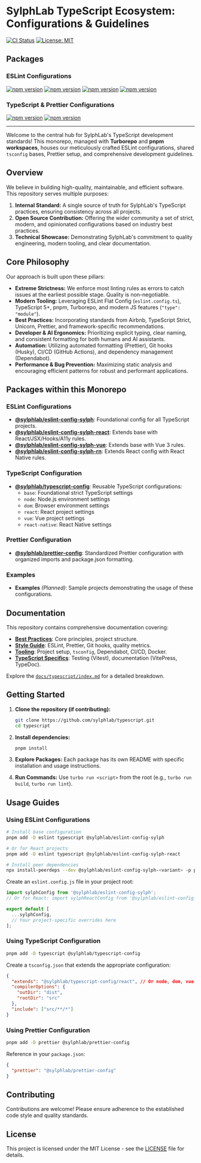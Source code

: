 # SylphLab TypeScript Ecosystem: Configurations & Guidelines

[![CI Status](https://github.com/sylphlab/typescript/actions/workflows/ci-release.yml/badge.svg)](https://github.com/sylphlab/typescript/actions/workflows/ci-release.yml)
[![License: MIT](https://img.shields.io/badge/License-MIT-yellow.svg)](https://opensource.org/licenses/MIT)

## Packages

### ESLint Configurations
[![npm version](https://img.shields.io/npm/v/@sylphlab/eslint-config-sylph?label=%40sylphlab%2Feslint-config-sylph)](https://www.npmjs.com/package/@sylphlab/eslint-config-sylph)
[![npm version](https://img.shields.io/npm/v/@sylphlab/eslint-config-sylph-react?label=%40sylphlab%2Feslint-config-sylph-react)](https://www.npmjs.com/package/@sylphlab/eslint-config-sylph-react)
[![npm version](https://img.shields.io/npm/v/@sylphlab/eslint-config-sylph-vue?label=%40sylphlab%2Feslint-config-sylph-vue)](https://www.npmjs.com/package/@sylphlab/eslint-config-sylph-vue)
[![npm version](https://img.shields.io/npm/v/@sylphlab/eslint-config-sylph-rn?label=%40sylphlab%2Feslint-config-sylph-rn)](https://www.npmjs.com/package/@sylphlab/eslint-config-sylph-rn)

### TypeScript & Prettier Configurations
[![npm version](https://img.shields.io/npm/v/@sylphlab/typescript-config?label=%40sylphlab%2Ftypescript-config)](https://www.npmjs.com/package/@sylphlab/typescript-config)
[![npm version](https://img.shields.io/npm/v/@sylphlab/prettier-config?label=%40sylphlab%2Fprettier-config)](https://www.npmjs.com/package/@sylphlab/prettier-config)

---

Welcome to the central hub for SylphLab's TypeScript development standards! This monorepo, managed with **Turborepo** and **pnpm workspaces**, houses our meticulously crafted ESLint configurations, shared `tsconfig` bases, Prettier setup, and comprehensive development guidelines.

## Overview

We believe in building high-quality, maintainable, and efficient software. This repository serves multiple purposes:

1. **Internal Standard:** A single source of truth for SylphLab's TypeScript practices, ensuring consistency across all projects.
2. **Open Source Contribution:** Offering the wider community a set of strict, modern, and opinionated configurations based on industry best practices.
3. **Technical Showcase:** Demonstrating SylphLab's commitment to quality engineering, modern tooling, and clear documentation.

## Core Philosophy

Our approach is built upon these pillars:

* **Extreme Strictness:** We enforce most linting rules as errors to catch issues at the earliest possible stage. Quality is non-negotiable.
* **Modern Tooling:** Leveraging ESLint Flat Config (`eslint.config.ts`), TypeScript 5+, pnpm, Turborepo, and modern JS features (`"type": "module"`).
* **Best Practices:** Incorporating standards from Airbnb, TypeScript Strict, Unicorn, Prettier, and framework-specific recommendations.
* **Developer & AI Ergonomics:** Prioritizing explicit typing, clear naming, and consistent formatting for both humans and AI assistants.
* **Automation:** Utilizing automated formatting (Prettier), Git hooks (Husky), CI/CD (GitHub Actions), and dependency management (Dependabot).
* **Performance & Bug Prevention:** Maximizing static analysis and encouraging efficient patterns for robust and performant applications.

## Packages within this Monorepo

### ESLint Configurations

* **[@sylphlab/eslint-config-sylph](./packages/eslint-config-sylph)**: Foundational config for all TypeScript projects.
* **[@sylphlab/eslint-config-sylph-react](./packages/eslint-config-sylph-react)**: Extends base with React/JSX/Hooks/A11y rules.
* **[@sylphlab/eslint-config-sylph-vue](./packages/eslint-config-sylph-vue)**: Extends base with Vue 3 rules.
* **[@sylphlab/eslint-config-sylph-rn](./packages/eslint-config-sylph-rn)**: Extends React config with React Native rules.

### TypeScript Configuration

* **[@sylphlab/typescript-config](./packages/typescript-config)**: Reusable TypeScript configurations:
  * `base`: Foundational strict TypeScript settings
  * `node`: Node.js environment settings
  * `dom`: Browser environment settings 
  * `react`: React project settings
  * `vue`: Vue project settings
  * `react-native`: React Native settings

### Prettier Configuration

* **[@sylphlab/prettier-config](./packages/prettier-config)**: Standardized Prettier configuration with organized imports and package.json formatting.

### Examples

* **Examples** *(Planned)*: Sample projects demonstrating the usage of these configurations.

## Documentation

This repository contains comprehensive documentation covering:

* **[Best Practices](./docs/best-practices/)**: Core principles, project structure.
* **[Style Guide](./docs/style-guide/)**: ESLint, Prettier, Git hooks, quality metrics.
* **[Tooling](./docs/tooling/)**: Project setup, `tsconfig`, Dependabot, CI/CD, Docker.
* **[TypeScript Specifics](./docs/typescript/)**: Testing (Vitest), documentation (VitePress, TypeDoc).

Explore the [`docs/typescript/index.md`](./docs/typescript/index.md) for a detailed breakdown.

## Getting Started

1. **Clone the repository (if contributing):**
   ```bash
   git clone https://github.com/sylphlab/typescript.git
   cd typescript
   ```

2. **Install dependencies:**
   ```bash
   pnpm install
   ```

3. **Explore Packages:** Each package has its own README with specific installation and usage instructions.

4. **Run Commands:** Use `turbo run <script>` from the root (e.g., `turbo run build`, `turbo run lint`).

## Usage Guides

### Using ESLint Configurations

```bash
# Install base configuration
pnpm add -D eslint typescript @sylphlab/eslint-config-sylph

# Or for React projects
pnpm add -D eslint typescript @sylphlab/eslint-config-sylph-react

# Install peer dependencies
npx install-peerdeps --dev @sylphlab/eslint-config-sylph-<variant> -p pnpm
```

Create an `eslint.config.js` file in your project root:

```javascript
import sylphConfig from '@sylphlab/eslint-config-sylph';
// Or for React: import sylphReactConfig from '@sylphlab/eslint-config-sylph-react';

export default [
  ...sylphConfig,
  // Your project-specific overrides here
];
```

### Using TypeScript Configuration

```bash
pnpm add -D typescript @sylphlab/typescript-config
```

Create a `tsconfig.json` that extends the appropriate configuration:

```json
{
  "extends": "@sylphlab/typescript-config/react", // Or node, dom, vue, etc.
  "compilerOptions": {
    "outDir": "dist",
    "rootDir": "src"
  },
  "include": ["src/**/*"]
}
```

### Using Prettier Configuration

```bash
pnpm add -D prettier @sylphlab/prettier-config
```

Reference in your `package.json`:

```json
{
  "prettier": "@sylphlab/prettier-config"
}
```

## Contributing

Contributions are welcome! Please ensure adherence to the established code style and quality standards.

## License

This project is licensed under the MIT License - see the [LICENSE](./LICENSE) file for details.

